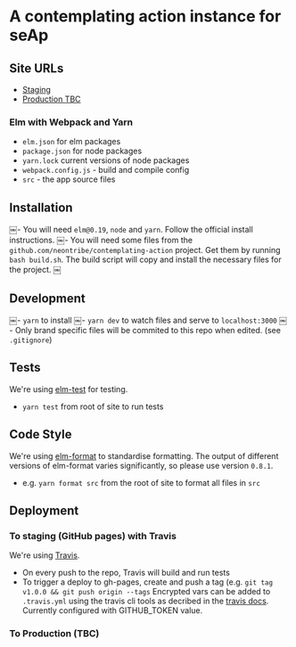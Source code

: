 # A contemplating action instance for seAp

## Site URLs
- [Staging](https://neontribe.github.io/ca-seap)
- [Production TBC](#)

### Elm with Webpack and Yarn
- `elm.json` for elm packages
- `package.json` for node packages
- `yarn.lock` current versions of node packages
- `webpack.config.js` - build and compile config
- `src` - the app source files

## Installation
￼- You will need `elm@0.19`, `node` and `yarn`. Follow the official install instructions.
￼- You will need some files from the `github.com/neontribe/contemplating-action` project. Get them by running `bash build.sh`. The build script will copy and install the necessary files for the project.
￼
## Development
￼- `yarn` to install
￼- `yarn dev` to watch files and serve to `localhost:3000`
￼- Only brand specific files will be commited to this repo when edited. (see `.gitignore`)

## Tests
We're using [elm-test](https://github.com/rtfeldman/node-test-runner/releases/tag/0.18.12) for testing.
- `yarn test` from root of site to run tests

## Code Style
We're using [elm-format](https://github.com/avh4/elm-format) to standardise formatting.
The output of different versions of elm-format varies significantly, so please use version `0.8.1`.
- e.g. `yarn format src` from the root of site to format all files in `src`

## Deployment

### To staging (GitHub pages) with Travis
We're using [Travis](https://travis-ci.org).
- On every push to the repo, Travis will build and run tests
- To trigger a deploy to gh-pages, create and push a tag (e.g. `git tag v1.0.0 && git push origin --tags`
Encrypted vars can be added to `.travis.yml` using the travis cli tools as decribed in the [travis docs](https://docs.travis-ci.com/user/encryption-keys/#usage).
Currently configured with GITHUB_TOKEN value.


### To Production (TBC)

